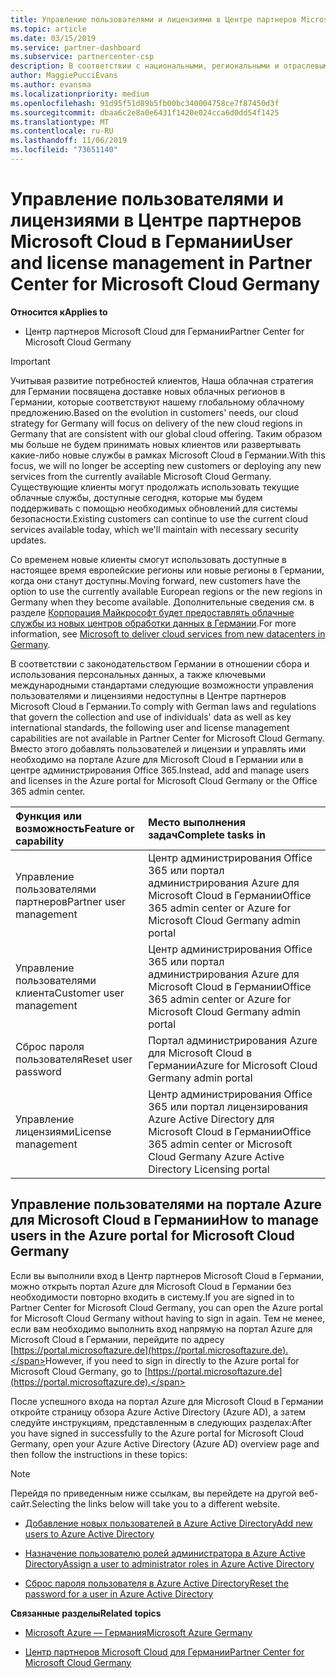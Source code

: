 ```yaml
---
title: Управление пользователями и лицензиями в Центре партнеров Microsoft Cloud в Германии | Центр партнеров Microsoft Cloud в Германии
ms.topic: article
ms.date: 03/15/2019
ms.service: partner-dashboard
ms.subservice: partnercenter-csp
description: В соответствии с национальными, региональными и отраслевыми требованиями к сбору и использованию персональных данных возможности управления пользователями недоступны в Центре партнеров Microsoft Cloud в Германии. Вместо этого добавлять пользователей и управлять ими необходимо на портале Azure для Microsoft Cloud в Германии.
author: MaggiePucciEvans
ms.author: evansma
ms.localizationpriority: medium
ms.openlocfilehash: 91d95f51d89b5fb00bc340004758ce7f87450d3f
ms.sourcegitcommit: dbaa6c2e8a0e6431f1420e024cca6d0dd54f1425
ms.translationtype: MT
ms.contentlocale: ru-RU
ms.lasthandoff: 11/06/2019
ms.locfileid: "73651140"
---
```

# <a name="user-and-license-management-in-partner-center-for-microsoft-cloud-germany"></a><span data-ttu-id="3e954-104">Управление пользователями и лицензиями в Центре партнеров Microsoft Cloud в Германии</span><span class="sxs-lookup"><span data-stu-id="3e954-104">User and license management in Partner Center for Microsoft Cloud Germany</span></span>

<span data-ttu-id="3e954-105">**Относится к**</span><span class="sxs-lookup"><span data-stu-id="3e954-105">**Applies to**</span></span>

-  <span data-ttu-id="3e954-106">Центр партнеров Microsoft Cloud для Германии</span><span class="sxs-lookup"><span data-stu-id="3e954-106">Partner Center for Microsoft Cloud Germany</span></span>

> [!IMPORTANT]
> <span data-ttu-id="3e954-107">Учитывая развитие потребностей клиентов, Наша облачная стратегия для Германии посвящена доставке новых облачных регионов в Германии, которые соответствуют нашему глобальному облачному предложению.</span><span class="sxs-lookup"><span data-stu-id="3e954-107">Based on the evolution in customers' needs, our cloud strategy for Germany will focus on delivery of the new cloud regions in Germany that are consistent with our global cloud offering.</span></span> <span data-ttu-id="3e954-108">Таким образом мы больше не будем принимать новых клиентов или развертывать какие-либо новые службы в рамках Microsoft Cloud в Германии.</span><span class="sxs-lookup"><span data-stu-id="3e954-108">With this focus, we will no longer be accepting new customers or deploying any new services from the currently available Microsoft Cloud Germany.</span></span> <span data-ttu-id="3e954-109">Существующие клиенты могут продолжать использовать текущие облачные службы, доступные сегодня, которые мы будем поддерживать с помощью необходимых обновлений для системы безопасности.</span><span class="sxs-lookup"><span data-stu-id="3e954-109">Existing customers can continue to use the current cloud services available today, which we'll maintain with necessary security updates.</span></span>
>  
> <span data-ttu-id="3e954-110">Со временем новые клиенты смогут использовать доступные в настоящее время европейские регионы или новые регионы в Германии, когда они станут доступны.</span><span class="sxs-lookup"><span data-stu-id="3e954-110">Moving forward, new customers have the option to use the currently available European regions or the new regions in Germany when they become available.</span></span> <span data-ttu-id="3e954-111">Дополнительные сведения см. в разделе [Корпорация Майкрософт будет предоставлять облачные службы из новых центров обработки данных в Германии](https://news.microsoft.com/europe/2018/08/31/microsoft-to-deliver-cloud-services-from-new-datacentres-in-germany-in-2019-to-meet-evolving-customer-needs/).</span><span class="sxs-lookup"><span data-stu-id="3e954-111">For more information, see [Microsoft to deliver cloud services from new datacenters in Germany](https://news.microsoft.com/europe/2018/08/31/microsoft-to-deliver-cloud-services-from-new-datacentres-in-germany-in-2019-to-meet-evolving-customer-needs/).</span></span>

<span data-ttu-id="3e954-112">В соответствии с законодательством Германии в отношении сбора и использования персональных данных, а также ключевыми международными стандартами следующие возможности управления пользователями и лицензиями недоступны в Центре партнеров Microsoft Cloud в Германии.</span><span class="sxs-lookup"><span data-stu-id="3e954-112">To comply with German laws and regulations that govern the collection and use of individuals' data as well as key international standards, the following user and license management capabilities are not available in Partner Center for Microsoft Cloud Germany.</span></span> <span data-ttu-id="3e954-113">Вместо этого добавлять пользователей и лицензии и управлять ими необходимо на портале Azure для Microsoft Cloud в Германии или в центре администрирования Office 365.</span><span class="sxs-lookup"><span data-stu-id="3e954-113">Instead, add and manage users and licenses in the Azure portal for Microsoft Cloud Germany or the Office 365 admin center.</span></span>

<span data-ttu-id="3e954-114">Функция или возможность</span><span class="sxs-lookup"><span data-stu-id="3e954-114">Feature or capability</span></span> | <span data-ttu-id="3e954-115">Место выполнения задач</span><span class="sxs-lookup"><span data-stu-id="3e954-115">Complete tasks in</span></span>
:--- | :---
<span data-ttu-id="3e954-116">Управление пользователями партнеров</span><span class="sxs-lookup"><span data-stu-id="3e954-116">Partner user management</span></span> | <span data-ttu-id="3e954-117">Центр администрирования Office 365 или портал администрирования Azure для Microsoft Cloud в Германии</span><span class="sxs-lookup"><span data-stu-id="3e954-117">Office 365 admin center or Azure for Microsoft Cloud Germany admin portal</span></span>
<span data-ttu-id="3e954-118">Управление пользователями клиента</span><span class="sxs-lookup"><span data-stu-id="3e954-118">Customer user management</span></span> | <span data-ttu-id="3e954-119">Центр администрирования Office 365 или портал администрирования Azure для Microsoft Cloud в Германии</span><span class="sxs-lookup"><span data-stu-id="3e954-119">Office 365 admin center or Azure for Microsoft Cloud Germany admin portal</span></span>
<span data-ttu-id="3e954-120">Сброс пароля пользователя</span><span class="sxs-lookup"><span data-stu-id="3e954-120">Reset user password</span></span> | <span data-ttu-id="3e954-121">Портал администрирования Azure для Microsoft Cloud в Германии</span><span class="sxs-lookup"><span data-stu-id="3e954-121">Azure for Microsoft Cloud Germany admin portal</span></span>
<span data-ttu-id="3e954-122">Управление лицензиями</span><span class="sxs-lookup"><span data-stu-id="3e954-122">License management</span></span> | <span data-ttu-id="3e954-123">Центр администрирования Office 365 или портал лицензирования Azure Active Directory для Microsoft Cloud в Германии</span><span class="sxs-lookup"><span data-stu-id="3e954-123">Office 365 admin center or Microsoft Cloud Germany Azure Active Directory Licensing portal</span></span>

## <a name="how-to-manage-users-in-the-azure-portal-for-microsoft-cloud-germany"></a><span data-ttu-id="3e954-124">Управление пользователями на портале Azure для Microsoft Cloud в Германии</span><span class="sxs-lookup"><span data-stu-id="3e954-124">How to manage users in the Azure portal for Microsoft Cloud Germany</span></span> 

<span data-ttu-id="3e954-125">Если вы выполнили вход в Центр партнеров Microsoft Cloud в Германии, можно открыть портал Azure для Microsoft Cloud в Германии без необходимости повторно входить в систему.</span><span class="sxs-lookup"><span data-stu-id="3e954-125">If you are signed in to Partner Center for Microsoft Cloud Germany, you can open the Azure portal for Microsoft Cloud Germany without having to sign in again.</span></span> <span data-ttu-id="3e954-126">Тем не менее, если вам необходимо выполнить вход напрямую на портал Azure для Microsoft Cloud в Германии, перейдите по адресу [https://portal.microsoftazure.de](https://portal.microsoftazure.de).</span><span class="sxs-lookup"><span data-stu-id="3e954-126">However, if you need to sign in directly to the Azure portal for Microsoft Cloud Germany, go to [https://portal.microsoftazure.de](https://portal.microsoftazure.de).</span></span> 

<span data-ttu-id="3e954-127">После успешного входа на портал Azure для Microsoft Cloud в Германии откройте страницу обзора Azure Active Directory (Azure AD), а затем следуйте инструкциям, представленным в следующих разделах:</span><span class="sxs-lookup"><span data-stu-id="3e954-127">After you have signed in successfully to the Azure portal for Microsoft Cloud Germany, open your Azure Active Directory (Azure AD) overview page and then follow the instructions in these topics:</span></span>

> [!NOTE]  
> <span data-ttu-id="3e954-128">Перейдя по приведенным ниже ссылкам, вы перейдете на другой веб-сайт.</span><span class="sxs-lookup"><span data-stu-id="3e954-128">Selecting the links below will take you to a different website.</span></span> 

-  [<span data-ttu-id="3e954-129">Добавление новых пользователей в Azure Active Directory</span><span class="sxs-lookup"><span data-stu-id="3e954-129">Add new users to Azure Active Directory</span></span>](https://docs.microsoft.com/azure/active-directory/active-directory-users-create-azure-portal)

-  [<span data-ttu-id="3e954-130">Назначение пользователю ролей администратора в Azure Active Directory</span><span class="sxs-lookup"><span data-stu-id="3e954-130">Assign a user to administrator roles in Azure Active Directory</span></span>](https://docs.microsoft.com/azure/active-directory/active-directory-users-assign-role-azure-portal)

-  [<span data-ttu-id="3e954-131">Сброс пароля пользователя в Azure Active Directory</span><span class="sxs-lookup"><span data-stu-id="3e954-131">Reset the password for a user in Azure Active Directory</span></span>](https://docs.microsoft.com/azure/active-directory/active-directory-users-reset-password-azure-portal)

<span data-ttu-id="3e954-132">**Связанные разделы**</span><span class="sxs-lookup"><span data-stu-id="3e954-132">**Related topics**</span></span>

-  [<span data-ttu-id="3e954-133">Microsoft Azure — Германия</span><span class="sxs-lookup"><span data-stu-id="3e954-133">Microsoft Azure Germany</span></span>](https://azure.microsoft.com/global-infrastructure/germany/)

-  [<span data-ttu-id="3e954-134">Центр партнеров Microsoft Cloud для Германии</span><span class="sxs-lookup"><span data-stu-id="3e954-134">Partner Center for Microsoft Cloud Germany</span></span>](partner-center-for-microsoft-cloud-germany.md)


